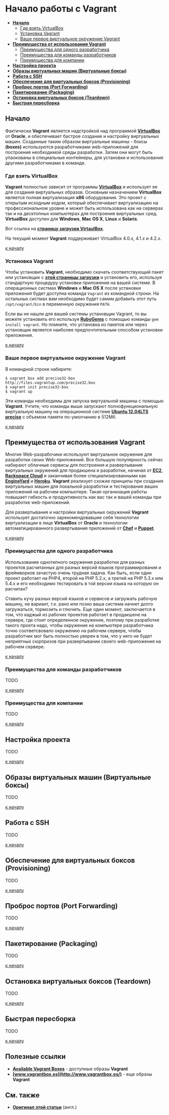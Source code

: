 Начало работы с Vagrant
=======================
* **[Начало](#%D0%9D%D0%B0%D1%87%D0%B0%D0%BB%D0%BE)**
  * [Где взять VirtualBox](#%D0%93%D0%B4%D0%B5-%D0%B2%D0%B7%D1%8F%D1%82%D1%8C-virtualbox)
  * [Установка Vagrant](#%D0%A3%D1%81%D1%82%D0%B0%D0%BD%D0%BE%D0%B2%D0%BA%D0%B0-vagrant)
  * [Ваше первое виртуальное окружение Vagrant](#%D0%92%D0%B0%D1%88%D0%B5-%D0%BF%D0%B5%D1%80%D0%B2%D0%BE%D0%B5-%D0%B2%D0%B8%D1%80%D1%82%D1%83%D0%B0%D0%BB%D1%8C%D0%BD%D0%BE%D0%B5-%D0%BE%D0%BA%D1%80%D1%83%D0%B6%D0%B5%D0%BD%D0%B8%D0%B5-vagrant)
* **[Преимущества от использования Vagrant](#%D0%9F%D1%80%D0%B5%D0%B8%D0%BC%D1%83%D1%89%D0%B5%D1%81%D1%82%D0%B2%D0%B0-%D0%BE%D1%82-%D0%B8%D1%81%D0%BF%D0%BE%D0%BB%D1%8C%D0%B7%D0%BE%D0%B2%D0%B0%D0%BD%D0%B8%D1%8F-vagrant)**
  * [Преимущества для одного разработчика](#%D0%9F%D1%80%D0%B5%D0%B8%D0%BC%D1%83%D1%89%D0%B5%D1%81%D1%82%D0%B2%D0%B0-%D0%B4%D0%BB%D1%8F-%D0%BE%D0%B4%D0%BD%D0%BE%D0%B3%D0%BE-%D1%80%D0%B0%D0%B7%D1%80%D0%B0%D0%B1%D0%BE%D1%82%D1%87%D0%B8%D0%BA%D0%B0)
  * [Преимущества для команды разработчиков](#%D0%9F%D1%80%D0%B5%D0%B8%D0%BC%D1%83%D1%89%D0%B5%D1%81%D1%82%D0%B2%D0%B0-%D0%B4%D0%BB%D1%8F-%D0%BA%D0%BE%D0%BC%D0%B0%D0%BD%D0%B4%D1%8B-%D1%80%D0%B0%D0%B7%D1%80%D0%B0%D0%B1%D0%BE%D1%82%D1%87%D0%B8%D0%BA%D0%BE%D0%B2)
  * [Преимущества для компании](#%D0%9F%D1%80%D0%B5%D0%B8%D0%BC%D1%83%D1%89%D0%B5%D1%81%D1%82%D0%B2%D0%B0-%D0%B4%D0%BB%D1%8F-%D0%BA%D0%BE%D0%BC%D0%BF%D0%B0%D0%BD%D0%B8%D0%B8)
* **[Настройка проекта](#%D0%9D%D0%B0%D1%81%D1%82%D1%80%D0%BE%D0%B9%D0%BA%D0%B0-%D0%BF%D1%80%D0%BE%D0%B5%D0%BA%D1%82%D0%B0)**
* **[Образы виртуальных машин (Виртуальные боксы)](#%D0%9E%D0%B1%D1%80%D0%B0%D0%B7%D1%8B-%D0%B2%D0%B8%D1%80%D1%82%D1%83%D0%B0%D0%BB%D1%8C%D0%BD%D1%8B%D1%85-%D0%BC%D0%B0%D1%88%D0%B8%D0%BD-%D0%92%D0%B8%D1%80%D1%82%D1%83%D0%B0%D0%BB%D1%8C%D0%BD%D1%8B%D0%B5-%D0%B1%D0%BE%D0%BA%D1%81%D1%8B)**
* **[Работа с SSH](#%D0%A0%D0%B0%D0%B1%D0%BE%D1%82%D0%B0-%D1%81-ssh)**
* **[Обеспечение для виртуальных боксов (Provisioning)](#%D0%9E%D0%B1%D0%B5%D1%81%D0%BF%D0%B5%D1%87%D0%B5%D0%BD%D0%B8%D0%B5-%D0%B4%D0%BB%D1%8F-%D0%B2%D0%B8%D1%80%D1%82%D1%83%D0%B0%D0%BB%D1%8C%D0%BD%D1%8B%D1%85-%D0%B1%D0%BE%D0%BA%D1%81%D0%BE%D0%B2-provisioning)**
* **[Проброс портов (Port Forwarding)](#%D0%9F%D1%80%D0%BE%D0%B1%D1%80%D0%BE%D1%81-%D0%BF%D0%BE%D1%80%D1%82%D0%BE%D0%B2-port-forwarding)**
* **[Пакетирование (Packaging)](#%D0%9F%D0%B0%D0%BA%D0%B5%D1%82%D0%B8%D1%80%D0%BE%D0%B2%D0%B0%D0%BD%D0%B8%D0%B5-packaging)**
* **[Остановка виртуальных боксов (Teardown)](#%D0%9E%D1%81%D1%82%D0%B0%D0%BD%D0%BE%D0%B2%D0%BA%D0%B0-%D0%B2%D0%B8%D1%80%D1%82%D1%83%D0%B0%D0%BB%D1%8C%D0%BD%D1%8B%D1%85-%D0%B1%D0%BE%D0%BA%D1%81%D0%BE%D0%B2-teardown)**
* **[Быстрая пересборка](#%D0%91%D1%8B%D1%81%D1%82%D1%80%D0%B0%D1%8F-%D0%BF%D0%B5%D1%80%D0%B5%D1%81%D0%B1%D0%BE%D1%80%D0%BA%D0%B0)**


## Начало
Фактически **Vagrant** является надстройкой над программой **[VirtualBox](http://www.virtualbox.org/)** от **Oracle**, и обеспечивает бастрое создание и настройку виртуальных машин. Созданные таким образом виртуальные машины - боксы **(boxes)** используются разработчиками web-приложений для построения необходимой среды разработки. Затем они могут быть упаокованы в специальные контейнеры, для установки и использования другими разработчиками в команде.

### Где взять VirtualBox
**Vagrant** полностью зависит от программы **[VirtualBox](http://www.virtualbox.org/)** и использует ее для создания виртуальных образов. Основным назначением **VirtualBox** является полная виртуализация **x86** оборудования. Это проект с открытым исходным кодом, который обеспечивает виртуализацию на профессиональном уровне и может быть использована как на серверах так и на десктопных компьютерах для построения виртуальных сред. **VirtualBox** доступен для **Windows**, **Mac OS X**, **Linux** и **Solaris**.

Вот ссылка на **[страницу загрузки VirtaulBox](http://www.virtualbox.org/wiki/Downloads)**.

На текущий момент **Vagrant** поддерживает VirtualBox 4.0.x, 4.1.x и 4.2.x.

[к началу](#%D0%9D%D0%B0%D1%87%D0%B0%D0%BB%D0%BE-%D1%80%D0%B0%D0%B1%D0%BE%D1%82%D1%8B-%D1%81-vagrant)

### Установка Vagrant
Чтобы установить **Vagrant**, необходимо скачать соответствующий пакет или установщик с **[этой страницы загрузки](http://downloads.vagrantup.com/)** и установить его, используя стандартную процедуру установки приложения на вашей системе. В операционных систмах **Windows** и **Mac OS X** после установки приложения будет доступна команда `Vagrant` из командной строки. На остальных систмах вам необходимо будет самим добавить этот путь `/opt/vagrant/bin` в переменную окружения `PATH`.

Если вы не нашли для вашей системы установщик Vagrant, то вы можете установить его используя **[RubyGems](http://rubygems.org/gems/vagrant)** с помощью команды `gem install vagrant`. Но помните, что установка из пакетов или через установщик является наиболее предпочтительным способом установки приложения.

[к началу](#%D0%9D%D0%B0%D1%87%D0%B0%D0%BB%D0%BE-%D1%80%D0%B0%D0%B1%D0%BE%D1%82%D1%8B-%D1%81-vagrant)

### Ваше первое виртуальное окружение Vagrant
В командной строке набирите:
```shell
$ vagrant box add precise32-box http://files.vagrantup.com/precise32.box
$ vagrant init precise32-box
$ vagrant up
```
Эти команды необходимы для запуска виртуальной машины с помощью **Vagrant**. Учтите, что команды выше запускают полнофункциональную виртуальную машину на операционной системе **[Ubuntu 12.04LTS precise](http://help.ubuntu.ru/wiki/precise)** с объемом памяти по-умолчанию в 512Мб.

[к началу](#%D0%9D%D0%B0%D1%87%D0%B0%D0%BB%D0%BE-%D1%80%D0%B0%D0%B1%D0%BE%D1%82%D1%8B-%D1%81-vagrant)


## Преимущества от использования Vagrant
Многие Web-разрабочики используют виртуальное окружение для разработки своих Web-приложений. Все большую популярность сейчас набирают облачные сервисы для построения и развертывания виртуальных окружений для продакшена и разработки, начиная от **[EC2](http://ru.wikipedia.org/wiki/Amazon_EC2)**, **[Rackspace Cloud](http://www.rackspace.com/cloud/)** и заканчивая более специализированными как **[EngineYard](https://www.engineyard.com/)** и **[Heroku](http://www.heroku.com/)**. **Vagrant** реализует схожие принципы при создания виртуальных машин для локальной разработки и тестирования ваших приложений на рабочем компьютере. Такая организация работы повышает гибкость и продуктивность как вас так и вашей команды при разработке web-приложений.

Для развертывания и настройки виртуальных окружений **Vagrant** использует достаточно зарекомендовавшие себя технологии виртуализации в лице **VirtualBox** от **Oracle** и технологии автоматицированного развертывания приложений от **[Chef](http://www.opscode.com/chef)** и **[Puppet](http://www.puppetlabs.com/puppet)**.

[к началу](#%D0%9D%D0%B0%D1%87%D0%B0%D0%BB%D0%BE-%D1%80%D0%B0%D0%B1%D0%BE%D1%82%D1%8B-%D1%81-vagrant)

### Преимущества для одного разработчика
Использование однотипного окружения разработки для разных проектов расчитанных для разных версий языков программирования и фреймворков зачастую очень трудная задача. Как быть, если один проект работает на PHP4, второй на PHP 5.2.x, а третий на PHP 5.3.x или 5.4.x и его необходимо тестировать в той версии языка на которую он расчитан?

Ставить кучу разных версий языков и сервисов и загружать рабочую машину, не вариант, т.к. рано или позно ваша система начнет долго загружаться, тормозить и глючить. Еще один момент, заключается в том, что каджый из рабочих проектов работает в продакшене на сервере, где стоит определенное окружение, поэтому при разработке такого проета надо, чтобы окружение на компьютере разработчика точно соответсвовало окружению на рабочем сервере, чтобы разработчик мог быть полностью уверен в том, что у него не будет неприятных сюрпризов при развертывании своего web-приложения на рабочем сервере.

[к началу](#%D0%9D%D0%B0%D1%87%D0%B0%D0%BB%D0%BE-%D1%80%D0%B0%D0%B1%D0%BE%D1%82%D1%8B-%D1%81-vagrant)

### Преимущества для команды разработчиков
TODO

[к началу](#%D0%9D%D0%B0%D1%87%D0%B0%D0%BB%D0%BE-%D1%80%D0%B0%D0%B1%D0%BE%D1%82%D1%8B-%D1%81-vagrant)

### Преимущества для компании
TODO

[к началу](#%D0%9D%D0%B0%D1%87%D0%B0%D0%BB%D0%BE-%D1%80%D0%B0%D0%B1%D0%BE%D1%82%D1%8B-%D1%81-vagrant)


## Настройка проекта
TODO

[к началу](#%D0%9D%D0%B0%D1%87%D0%B0%D0%BB%D0%BE-%D1%80%D0%B0%D0%B1%D0%BE%D1%82%D1%8B-%D1%81-vagrant)


## Образы виртуальных машин (Виртуальные боксы)
TODO

[к началу](#%D0%9D%D0%B0%D1%87%D0%B0%D0%BB%D0%BE-%D1%80%D0%B0%D0%B1%D0%BE%D1%82%D1%8B-%D1%81-vagrant)


## Работа с SSH
TODO

[к началу](#%D0%9D%D0%B0%D1%87%D0%B0%D0%BB%D0%BE-%D1%80%D0%B0%D0%B1%D0%BE%D1%82%D1%8B-%D1%81-vagrant)


## Обеспечение для виртуальных боксов (Provisioning)
TODO

[к началу](#%D0%9D%D0%B0%D1%87%D0%B0%D0%BB%D0%BE-%D1%80%D0%B0%D0%B1%D0%BE%D1%82%D1%8B-%D1%81-vagrant)


## Проброс портов (Port Forwarding)
TODO

[к началу](#%D0%9D%D0%B0%D1%87%D0%B0%D0%BB%D0%BE-%D1%80%D0%B0%D0%B1%D0%BE%D1%82%D1%8B-%D1%81-vagrant)


## Пакетирование (Packaging)
TODO

[к началу](#%D0%9D%D0%B0%D1%87%D0%B0%D0%BB%D0%BE-%D1%80%D0%B0%D0%B1%D0%BE%D1%82%D1%8B-%D1%81-vagrant)


## Остановка виртуальных боксов (Teardown)
TODO

[к началу](#%D0%9D%D0%B0%D1%87%D0%B0%D0%BB%D0%BE-%D1%80%D0%B0%D0%B1%D0%BE%D1%82%D1%8B-%D1%81-vagrant)


## Быстрая пересборка
TODO

[к началу](#%D0%9D%D0%B0%D1%87%D0%B0%D0%BB%D0%BE-%D1%80%D0%B0%D0%B1%D0%BE%D1%82%D1%8B-%D1%81-vagrant)


## Полезные ссылки
* **[Available Vagrant Boxes](https://github.com/mitchellh/vagrant/wiki/Available-Vagrant-Boxes)** - доступные образы **Vagrant**
* **[www.vagrantbox.es](http://www.vagrantbox.es/)** - еще образы **Vagrant**


## См. также
* **[Оригинал этой статьи](http://docs.vagrantup.com/v1/docs/getting-started/rebuild.html)** (англ.)
